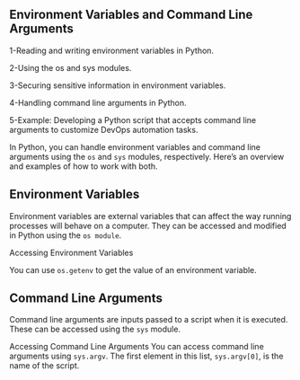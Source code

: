 Environment Variables and Command Line Arguments
---------------------------------------------------------------------
1-Reading and writing environment variables in Python.

2-Using the os and sys modules.

3-Securing sensitive information in environment variables.

4-Handling command line arguments in Python.

5-Example: Developing a Python script that accepts command line arguments to customize DevOps automation tasks.


In Python, you can handle environment variables and command line arguments using the `os` and `sys` modules, respectively. Here’s an overview and examples of how to work with both.

Environment Variables
---------------------
Environment variables are external variables that can affect the way running processes will behave on a computer. They can be accessed and modified in Python using the `os module`.

Accessing Environment Variables

You can use `os.getenv` to get the value of an environment variable.

Command Line Arguments
----------------------

Command line arguments are inputs passed to a script when it is executed. These can be accessed using the `sys` module.

Accessing Command Line Arguments
You can access command line arguments using `sys.argv`. The first element in this list, `sys.argv[0]`, is the name of the script.




